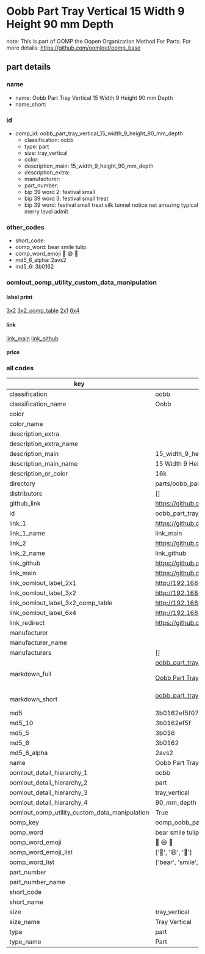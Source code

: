 # Oobb Part Tray Vertical 15 Width 9 Height 90 mm Depth  

note: This is part of OOMP the Oopen Organization Method For Parts. For more details: https://github.com/oomlout/oomp_base

##  part details
  







### name
* name: Oobb Part Tray Vertical 15 Width 9 Height 90 mm Depth
* name_short: 
### id
* oomp_id: oobb_part_tray_vertical_15_width_9_height_90_mm_depth
  * classification: oobb
  * type: part
  * size: tray_vertical
  * color: 
  * description_main: 15_width_9_height_90_mm_depth
  * description_extra: 
  * manufacturer: 
  * part_number: 
  * bip 39 word 2: festival small
  * bip 39 word 3: festival small treat
  * bip 39 word: festival small treat silk tunnel notice net amazing typical merry level admit

### other_codes
* short_code: 
* oomp_word: bear smile tulip
* oomp_word_emoji :bear: :smile: :tulip:
* md5_6_alpha: 2avs2
* md5_6: 3b0162






### oomlout_oomp_utility_custom_data_manipulation
#### label print
[3x2](http://192.168.1.245:1112/?label=oomp%202avs2)
[3x2_oomp_table](http://192.168.1.108:1112/?label=oomp%202avs2)
[2x1](http://192.168.1.242:1112/?label=oomp%202avs2)
[6x4](http://192.168.1.55:1112/?label=oomp%202avs2)    

#### link

[link_main](https://github.com/oomlout/oomlout_oomp_version_1_messy/tree/main/parts/oobb_part_tray_vertical_15_width_9_height_90_mm_depth) [link_github](https://github.com/oomlout/oomlout_oomp_version_1_messy/tree/main/parts/oobb_part_tray_vertical_15_width_9_height_90_mm_depth)                             

#### price







### all codes 
| key | value |  
| --- | --- |  
| classification | oobb |  
| classification_name | Oobb |  
| color |  |  
| color_name |  |  
| description_extra |  |  
| description_extra_name |  |  
| description_main | 15_width_9_height_90_mm_depth |  
| description_main_name | 15 Width 9 Height 90 mm Depth |  
| description_or_color | 16k |  
| directory | parts/oobb_part_tray_vertical_15_width_9_height_90_mm_depth |  
| distributors | [] |  
| github_link | https://github.com/oomlout/oomlout_oomp_part_src/tree/main/parts/oobb_part_tray_vertical_15_width_9_height_90_mm_depth |  
| id | oobb_part_tray_vertical_15_width_9_height_90_mm_depth |  
| link_1 | https://github.com/oomlout/oomlout_oomp_version_1_messy/tree/main/parts/oobb_part_tray_vertical_15_width_9_height_90_mm_depth |  
| link_1_name | link_main |  
| link_2 | https://github.com/oomlout/oomlout_oomp_version_1_messy/tree/main/parts/oobb_part_tray_vertical_15_width_9_height_90_mm_depth |  
| link_2_name | link_github |  
| link_github | https://github.com/oomlout/oomlout_oomp_version_1_messy/tree/main/parts/oobb_part_tray_vertical_15_width_9_height_90_mm_depth |  
| link_main | https://github.com/oomlout/oomlout_oomp_version_1_messy/tree/main/parts/oobb_part_tray_vertical_15_width_9_height_90_mm_depth |  
| link_oomlout_label_2x1 | http://192.168.1.242:1112/?label=oomp%202avs2 |  
| link_oomlout_label_3x2 | http://192.168.1.245:1112/?label=oomp%202avs2 |  
| link_oomlout_label_3x2_oomp_table | http://192.168.1.108:1112/?label=oomp%202avs2 |  
| link_oomlout_label_6x4 | http://192.168.1.55:1112/?label=oomp%202avs2 |  
| link_redirect | https://github.com/oomlout/oomlout_oomp_version_1_messy/tree/main/parts/oobb_part_tray_vertical_15_width_9_height_90_mm_depth |  
| manufacturer |  |  
| manufacturer_name |  |  
| manufacturers | [] |  
| markdown_full | [oobb_part_tray_vertical_15_width_9_height_90_mm_depth](none)<br>[](none)<br>[Oobb Part Tray Vertical 15 Width 9 Height 90 Mm Depth](none)<br><br> |  
| markdown_short | [oobb_part_tray_vertical_15_width_9_height_90_mm_depth](none)<br><br> |  
| md5 | 3b0162ef5f07d2965bf54c89cfb31aa9 |  
| md5_10 | 3b0162ef5f |  
| md5_5 | 3b016 |  
| md5_6 | 3b0162 |  
| md5_6_alpha | 2avs2 |  
| name | Oobb Part Tray Vertical 15 Width 9 Height 90 mm Depth |  
| oomlout_detail_hierarchy_1 | oobb |  
| oomlout_detail_hierarchy_2 | part |  
| oomlout_detail_hierarchy_3 | tray_vertical |  
| oomlout_detail_hierarchy_4 | 90_mm_depth |  
| oomlout_oomp_utility_custom_data_manipulation | True |  
| oomp_key | oomp_oobb_part_tray_vertical_15_width_9_height_90_mm_depth |  
| oomp_word | bear smile tulip |  
| oomp_word_emoji | :bear: :smile: :tulip: |  
| oomp_word_emoji_list | [':bear:', ':smile:', ':tulip:'] |  
| oomp_word_list | ['bear', 'smile', 'tulip'] |  
| part_number |  |  
| part_number_name |  |  
| short_code |  |  
| short_name |  |  
| size | tray_vertical |  
| size_name | Tray Vertical |  
| type | part |  
| type_name | Part |  
